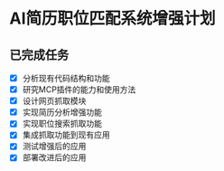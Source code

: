 # AI简历职位匹配系统增强计划

## 已完成任务
- [x] 分析现有代码结构和功能
- [x] 研究MCP插件的能力和使用方法
- [x] 设计网页抓取模块
- [x] 实现简历分析增强功能
- [x] 实现职位搜索抓取功能
- [x] 集成抓取功能到现有应用
- [x] 测试增强后的应用
- [x] 部署改进后的应用
